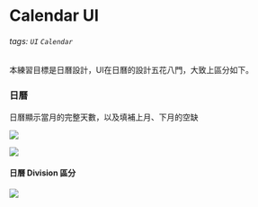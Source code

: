 # Calendar UI
###### tags: `UI` `Calendar `

 本練習目標是日曆設計，UI在日曆的設計五花八門，大致上區分如下。
 
### 日曆
日曆顯示當月的完整天數，以及填補上月、下月的空缺

![](https://i.imgur.com/Ze7O0Dz.png)

![](https://i.imgur.com/mbnEJ5b.png)


#### 日曆 Division 區分
![](https://i.imgur.com/u5I2YGJ.png)

